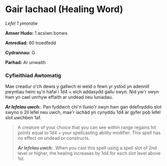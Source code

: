 # Gair Iachaol (Healing Word)

*Lefel 1 ymoralw*

**Amser Hudo:** 1 acsiwn bonws

**Amrediad:** 60 troedfedd

**Cydrannau:** G

**Parhad:** Ar unwaith

### Cyfieithiad Awtomatig

Mae creadur o'ch dewis y gallwch ei weld o fewn yr ystod yn adennill pwyntiau heini sy'n hafal i 1d4 + eich addasydd gallu swyn. Nid yw'r swyn hwn yn cael unrhyw effaith ar undead neu luniadau.

***Ar lefelau uwch:***. Pan fyddwch chi'n llunio'r swyn hwn gan ddefnyddio slot swyno o 2il lefel neu uwch, mae'r iachâd yn cynyddu 1d4 ar gyfer pob lefel slot uwchben 1af.

>  A creature of your choice that you can see within range regains hit points equal to 1d4 + your spellcasting ability modifier. This spell has no effect on undead or constructs.
>  
>  ***Ar lefelau uwch:***. When you cast this spell using a spell slot of 2nd level or higher, the healing increases by 1d4 for each slot level above 1st.